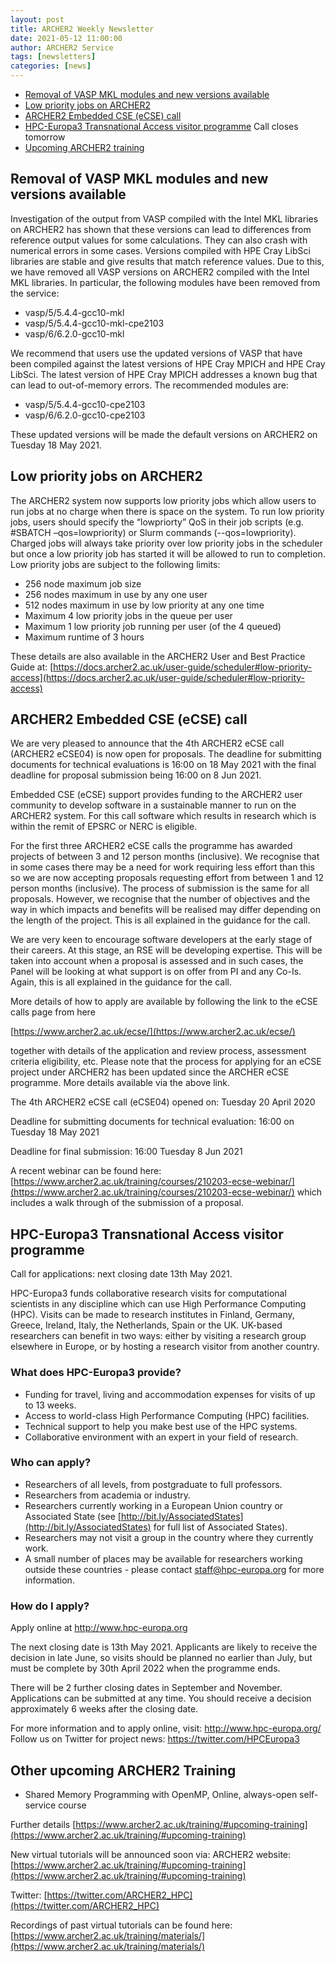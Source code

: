 ```yaml
---
layout: post
title: ARCHER2 Weekly Newsletter
date: 2021-05-12 11:00:00
author: ARCHER2 Service
tags: [newsletters] 
categories: [news]
---
```



- [Removal of VASP MKL modules and new versions available](#removal-of-vasp-mkl-modules-and-new-versions-available)
- [Low priority jobs on ARCHER2](#low-priority-jobs-on-archer2)
- [ARCHER2 Embedded CSE (eCSE) call](#archer2-embedded-cse-ecse-call)
- [HPC-Europa3 Transnational Access visitor programme](#hpc-europa3-transnational-access-visitor-programme) Call closes tomorrow 
- [Upcoming ARCHER2 training](#other-upcoming-archer2-training) 



## Removal of VASP MKL modules and new versions available

Investigation of the output from VASP compiled with the Intel MKL libraries on ARCHER2 has shown that these versions can lead to differences from reference output values for some calculations. They can also crash with numerical errors in some cases. Versions compiled with HPE Cray LibSci libraries are stable and give results that match reference values. Due to this, we have removed all VASP versions on ARCHER2 compiled with the Intel MKL libraries. In particular, the following modules have been removed from the service:

- vasp/5/5.4.4-gcc10-mkl
- vasp/5/5.4.4-gcc10-mkl-cpe2103
- vasp/6/6.2.0-gcc10-mkl

We recommend that users use the updated versions of VASP that have been compiled against the latest versions of HPE Cray MPICH and HPE Cray LibSci. The latest version of HPE Cray MPICH addresses a known bug that can lead to out-of-memory errors. The recommended modules are:

- vasp/5/5.4.4-gcc10-cpe2103
- vasp/6/6.2.0-gcc10-cpe2103

These updated versions will be made the default versions on ARCHER2 on Tuesday 18 May 2021.




## Low priority jobs on ARCHER2

The ARCHER2 system now supports low priority jobs which allow users to run jobs at no charge when there is space on the system. To run low priority jobs, users should specify the “lowpriorty” QoS in their job scripts (e.g. #SBATCH –qos=lowpriority) or Slurm commands (--qos=lowpriority). Charged jobs will always take priority over low priority jobs in the scheduler but once a low priority job has started it will be allowed to run to completion. Low priority jobs are subject to the following limits:

- 256 node maximum job size
- 256 nodes maximum in use by any one user
- 512 nodes maximum in use by low priority at any one time
- Maximum 4 low priority jobs in the queue per user
- Maximum 1 low priority job running per user (of the 4 queued)
- Maximum runtime of 3 hours

These details are also available in the ARCHER2 User and Best Practice Guide at: [https://docs.archer2.ac.uk/user-guide/scheduler#low-priority-access](https://docs.archer2.ac.uk/user-guide/scheduler#low-priority-access)


## ARCHER2 Embedded CSE (eCSE) call

We are very pleased to announce that the 4th ARCHER2 eCSE call (ARCHER2
eCSE04) is now open for proposals. The deadline for submitting documents for technical evaluations is 16:00 on 18 May 2021 with the final deadline for proposal submission being 16:00 on 8 Jun 2021.

Embedded CSE (eCSE) support provides funding to the ARCHER2 user community to develop software in a sustainable manner to run on the
ARCHER2 system. For this call software which results in research which is within the remit of EPSRC or NERC is eligible.

For the first three ARCHER2 eCSE calls the programme has awarded projects of between 3 and 12 person months (inclusive). We recognise that in some cases there may be a need for work requiring less effort than this so we are now accepting proposals requesting effort from between 1 and 12 person months (inclusive). The process of submission is the same for all proposals. However, we recognise that the number of objectives and the way in which impacts and benefits will be realised may differ depending on the length of the project. This is all explained in the guidance for the call.

We are very keen to encourage software developers at the early stage of their careers. At this stage, an RSE will be developing expertise. This will be taken into account when a proposal is assessed and in such cases, the Panel will be looking at what support is on offer from PI and any Co-Is. Again, this is all explained in the guidance for the call.

More details of how to apply are available by following the link to the eCSE calls page from here

[https://www.archer2.ac.uk/ecse/](https://www.archer2.ac.uk/ecse/)

together with details of the application and review process, assessment criteria eligibility, etc. Please note that the process for applying for an eCSE project under ARCHER2 has been updated since the ARCHER eCSE programme. More details available via the above link.

The 4th ARCHER2 eCSE call (eCSE04) opened on: Tuesday 20 April 2020

Deadline for submitting documents for technical evaluation: 16:00 on Tuesday 18 May 2021

Deadline for final submission: 16:00 Tuesday 8 Jun 2021

A recent webinar can be found here:
[https://www.archer2.ac.uk/training/courses/210203-ecse-webinar/](https://www.archer2.ac.uk/training/courses/210203-ecse-webinar/)
which includes a walk through of the submission of a proposal.
 


## HPC-Europa3 Transnational Access visitor programme 

Call for applications: next closing date 13th May 2021. 

HPC-Europa3 funds collaborative research visits for computational scientists in any discipline which can use High Performance Computing (HPC). Visits can be made to research institutes in Finland, Germany, Greece, Ireland, Italy, the Netherlands, Spain or the UK. UK-based researchers can benefit in two ways: either by visiting a research group elsewhere in Europe, or by hosting a research visitor from another country. 

### What does HPC-Europa3 provide? 

- Funding for travel, living and accommodation expenses for visits of up to 13 weeks. 
- Access to world-class High Performance Computing (HPC) facilities. 
- Technical support to help you make best use of the HPC systems. 
- Collaborative environment with an expert in your field of research. 

### Who can apply? 

- Researchers of all levels, from postgraduate to full professors. 
- Researchers from academia or industry. 
- Researchers currently working in a European Union country or Associated State (see [http://bit.ly/AssociatedStates](http://bit.ly/AssociatedStates) for full list of Associated States). 
- Researchers may not visit a group in the country where they currently work. 
- A small number of places may be available for researchers working outside these countries - please contact [staff@hpc-europa.org](mailto:staff@hpc-europa.org) for more information. 

### How do I apply? 

Apply online at [http://www.hpc-europa.org ](http://www.hpc-europa.org )

The next closing date is 13th May 2021. Applicants are likely to receive the decision in late June, so visits should be planned no earlier than July, but must be complete by 30th April 2022 when the programme ends.

There will be 2 further closing dates in September and November. Applications can be submitted at any time. You should receive a decision approximately 6 weeks after the closing date. 

For more information and to apply online, visit: [http://www.hpc-europa.org/ ](http://www.hpc-europa.org/ )
Follow us on Twitter for project news: [https://twitter.com/HPCEuropa3 ](https://twitter.com/HPCEuropa3 )



## Other upcoming ARCHER2 Training

- Shared Memory Programming with OpenMP, Online, always-open self-service course


Further details [https://www.archer2.ac.uk/training/#upcoming-training](https://www.archer2.ac.uk/training/#upcoming-training)

New virtual tutorials will be announced soon via: ARCHER2 website: [https://www.archer2.ac.uk/training/#upcoming-training](https://www.archer2.ac.uk/training/#upcoming-training)

Twitter: [https://twitter.com/ARCHER2_HPC](https://twitter.com/ARCHER2_HPC)

Recordings of past virtual tutorials can be found here: [https://www.archer2.ac.uk/training/materials/](https://www.archer2.ac.uk/training/materials/)